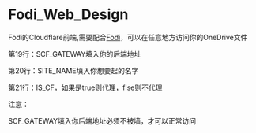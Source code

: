 # Fodi_Web_Design

Fodi的Cloudflare前端,需要配合[Fodi](https://github.com/iresee/Fodi)，可以在任意地方访问你的OneDrive文件

第19行：SCF_GATEWAY填入你的后端地址

第20行：SITE_NAME填入你想要起的名字

第21行：IS_CF，如果是true则代理，flse则不代理

注意：

SCF_GATEWAY填入你后端地址必须不被墙，才可以正常访问
